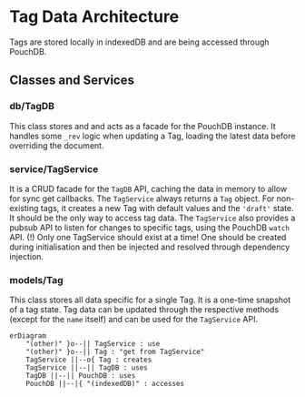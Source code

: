 # Tag Data Architecture

Tags are stored locally in indexedDB and are being accessed through PouchDB.

## Classes and Services

### db/TagDB
This class stores and and acts as a facade for the PouchDB instance.
It handles some `_rev` logic when updating a Tag, loading the latest data before overriding the document.

### service/TagService
It is a CRUD facade for the `TagDB` API, caching the data in memory to allow for sync get callbacks.
The `TagService` always returns a `Tag` object.
For non-existing tags, it creates a new Tag with default values and the `'draft'` state.
It should be the only way to access tag data.
The `TagService` also provides a pubsub API to listen for changes to specific tags, using the PouchDB `watch` API.
(!) Only one TagService should exist at a time! One should be created during initialisation and then be injected and resolved through dependency injection.

### models/Tag
This class stores all data specific for a single Tag. It is a one-time snapshot of a tag state.
Tag data can be updated through the respective methods (except for the `name` itself) and can be used for the `TagService` API.

```mermaid
erDiagram
    "(other)" }o--|| TagService : use
    "(other)" }o--|| Tag : "get from TagService"
    TagService ||--o{ Tag : creates
    TagService ||--|| TagDB : uses
    TagDB ||--|| PouchDB : uses
    PouchDB ||--|{ "(indexedDB)" : accesses
```